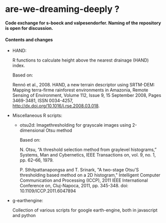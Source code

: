 # are-we-dreaming-deeply ?

**Code exchange for s-boeck and valpesendorfer. Naming of the repository is open for discussion.**



#### Contents and changes

- HAND:

    R functions to calculate height above the nearest drainage (HAND) index. 
    
    Based on:
    
    Rennó et al., 2008. HAND, a new terrain descriptor using SRTM-DEM: Mapping terra-firme rainforest environments in Amazonia, Remote         Sensing of Environment, Volume 112, Issue 9, 15 September 2008, Pages 3469-3481, ISSN 0034-4257,
    http://dx.doi.org/10.1016/j.rse.2008.03.018.
    

- Miscellaneous R scripts: 

	+ otsu2d: Imagethresholding for grayscale images using 2-dimensional Otsu method
	
		Based on:  
		
		N. Otsu, “A threshold selection method from graylevel histograms,” Systems, Man and Cybernetics, IEEE Transactions on, vol. 9, no. 1, pp. 62–66, 1979.

		P. Sthitpattanapongsa and T. Srinark, "A two-stage Otsu'S thresholding based method on a 2D histogram," Intelligent Computer Communication and Processing (ICCP), 2011 IEEE International Conference on, Cluj-Napoca, 2011,
		pp. 345-348. doi: 10.1109/ICCP.2011.6047894




- g-earthengine:

	Collection of various scripts for google earth-engine, both in javascript and python
	
	